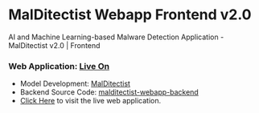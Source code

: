 # MalDitectist Webapp Frontend v2.0
AI and Machine Learning-based Malware Detection Application - MalDitectist v2.0 | Frontend


### Web Application: [Live On](https://nimna29.github.io/malditectist-webapp-frontend/)
- Model Development: [MalDitectist](https://github.com/nimna29/MalDitectist)
- Backend Source Code: [malditectist-webapp-backend](https://github.com/nimna29/malditectist-webapp-backend)
- [Click Here](https://nimna29.github.io/malditectist-webapp-frontend/) to visit the live web application.
